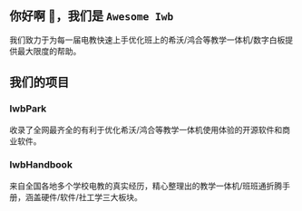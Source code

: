 ## 你好啊 👋，我们是 `Awesome Iwb`

我们致力于为每一届电教快速上手优化班上的希沃/鸿合等教学一体机/数字白板提供最大限度的帮助。

## 我们的项目

### IwbPark

收录了全网最齐全的有利于优化希沃/鸿合等教学一体机使用体验的开源软件和商业软件。

### IwbHandbook

来自全国各地多个学校电教的真实经历，精心整理出的教学一体机/班班通折腾手册，涵盖硬件/软件/社工学三大板块。